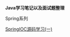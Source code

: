 **Java学习笔记以及面试题整理**

Spring系列

[SpringIOC源码学习(一)](https://github.com/qljs/JavaNotes/blob/master/spring/SpringIOC-1.md)
